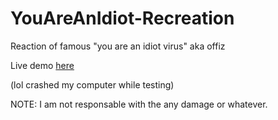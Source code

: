 # YouAreAnIdiot-Recreation
Reaction of famous "you are an idiot virus" aka offiz

Live demo [here](https://ngn13.github.io/youareanidiot/index.html)

(lol crashed my computer while testing)

NOTE: I am not responsable with the any damage or whatever.
